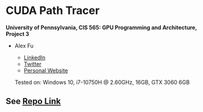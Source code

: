 CUDA Path Tracer
================

**University of Pennsylvania, CIS 565: GPU Programming and Architecture, Project 3**

* Alex Fu
  
  - [LinkedIn](https://www.linkedin.com/in/alex-fu-b47b67238/)
  - [Twitter](https://twitter.com/AlexFu8304)
  - [Personal Website](https://thecger.com/)
  
  Tested on: Windows 10, i7-10750H @ 2.60GHz, 16GB, GTX 3060 6GB

## See [Repo Link](https://github.com/IwakuraRein/Nagi)


